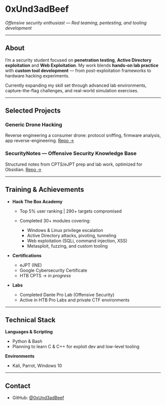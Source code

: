 # **0xUnd3adBeef**

*Offensive security enthusiast — Red teaming, pentesting, and tooling development*

---

## About

I’m a security student focused on **penetration testing**, **Active Directory exploitation** and **Web Exploitation**.
My work blends **hands-on lab practice** with **custom tool development** — from post-exploitation frameworks to hardware hacking experiments.

Currently expanding my skill set through advanced lab environments, capture-the-flag challenges, and real-world simulation exercises.

---

## Selected Projects

### **Generic Drone Hacking**

Reverse engineering a consumer drone: protocol sniffing, firmware analysis, app reverse-engineering.
[Repo →](https://github.com/0xUnd3adBeef/generic-drone-hacking)

### **SecurityNotes** — Offensive Security Knowledge Base

Structured notes from CPTS/eJPT prep and lab work, optimized for Obsidian.
[Repo →](https://github.com/0xUnd3adBeef/SecurityNotes)

---

## Training & Achievements

* **Hack The Box Academy**

  * Top 5% user ranking | 290+ targets compromised
  * Completed 30+ modules covering:

    * Windows & Linux privilege escalation
    * Active Directory attacks, pivoting, tunneling
    * Web exploitation (SQLi, command injection, XSS)
    * Metasploit, fuzzing, and custom tooling

* **Certifications**

  * eJPT (INE)
  * Google Cybersecurity Certificate
  * HTB CPTS -> *in progress*

* **Labs**

  * Completed Dante Pro Lab (Offensive Security)
  * Active in HTB Pro Labs and private CTF environments

---

## Technical Stack

**Languages & Scripting**

* Python & Bash
* Planning to learn C & C++ for exploit dev and low-level tooling


**Environments**

* Kali, Parrot, Windows 10

---

## Contact

* GitHub: [@0xUnd3adBeef](https://github.com/0xUnd3adBeef)
